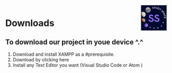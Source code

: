 <img src="img/logo.jpeg" alt="Logo of the project" align="right" width="80px" hight="80px"> 


# Downloads
## To download our project in youe device ^.^
1. Download and install XAMPP as a #prerequisite.
2. Download by clicking here
3. Install any Text Editor you want (Visual Studio Code or Atom )

